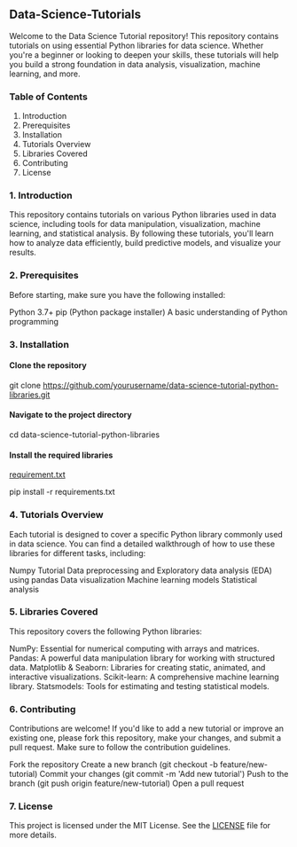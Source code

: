 ## Data-Science-Tutorials

Welcome to the Data Science Tutorial repository! This repository contains tutorials on using essential Python libraries for data science. 
Whether you're a beginner or looking to deepen your skills, these tutorials will help you build a strong foundation in data analysis, visualization, machine learning, and more.

### Table of Contents
1. Introduction
2. Prerequisites
3. Installation
4. Tutorials Overview
5. Libraries Covered
6. Contributing
7. License

### 1. Introduction
This repository contains tutorials on various Python libraries used in data science, including tools for data manipulation, visualization, machine learning, and statistical analysis. 
By following these tutorials, you'll learn how to analyze data efficiently, build predictive models, and visualize your results.

### 2. Prerequisites
Before starting, make sure you have the following installed:

Python 3.7+
pip (Python package installer)
A basic understanding of Python programming 

### 3.  Installation
#### Clone the repository
git clone https://github.com/yourusername/data-science-tutorial-python-libraries.git

#### Navigate to the project directory
cd data-science-tutorial-python-libraries

#### Install the required libraries
[requirement.txt](https://github.com/Iqubal121/Data-Science-Tutorials/blob/3a0d490112da3f7e8b5e7bd87ade955d09613576/requirement.txt)

pip install -r requirements.txt

### 4. Tutorials Overview
Each tutorial is designed to cover a specific Python library commonly used in data science. You can find a detailed walkthrough of how to use these libraries for different tasks, including:

Numpy Tutorial
Data preprocessing and  Exploratory data analysis (EDA) using pandas
Data visualization
Machine learning models
Statistical analysis

### 5. Libraries Covered
This repository covers the following Python libraries:

NumPy: Essential for numerical computing with arrays and matrices.
Pandas: A powerful data manipulation library for working with structured data.
Matplotlib & Seaborn: Libraries for creating static, animated, and interactive visualizations.
Scikit-learn: A comprehensive machine learning library.
Statsmodels: Tools for estimating and testing statistical models.

### 6. Contributing
Contributions are welcome! If you'd like to add a new tutorial or improve an existing one, please fork this repository, make your changes, and submit a pull request. Make sure to follow the contribution guidelines.

Fork the repository
Create a new branch (git checkout -b feature/new-tutorial)
Commit your changes (git commit -m 'Add new tutorial')
Push to the branch (git push origin feature/new-tutorial)
Open a pull request

### 7. License
This project is licensed under the MIT License. See the [LICENSE](https://github.com/Iqubal121/Data-Science-Tutorials/blob/e459a2275ec8a3e703b31d9c629ec8e83bb142a7/LICIENCE) file for more details.



